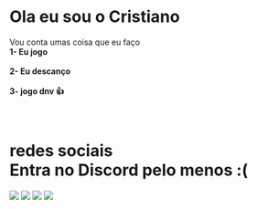 <h1> Ola eu sou o Cristiano </h1>
Vou conta umas coisa que eu faço 
<br> <b> 1- Eu jogo </br>
<br> 2- Eu descanço </br>
<br> 3- jogo dnv 👍</b> </br>

<h1> <br>redes sociais </br> Entra no Discord pelo menos :(</h1>
<div>
  <a href="https://www.youtube.com/channel/UCb2oA7XtH9xdiX41bkCoWPQ" target="_blank"><img src="https://img.shields.io/badge/YouTube-FF0000?style=for-the-badge&logo=youtube&logoColor=white" target="_blank"></a>
  <a href="https://www.instagram.com/dwalkzx/" target="_blank"><img src="https://img.shields.io/badge/-Instagram-%23E4405F?style=for-the-badge&logo=instagram&logoColor=white" target="_blank"></a>
 	<a href="https://www.twitch.tv/dwalker77" target="_blank"><img src="https://img.shields.io/badge/Twitch-9146FF?style=for-the-badge&logo=twitch&logoColor=white" target="_blank"></a>
 <a href="https://discord.gg/wagxzStdcR" target="_blank"><img src="https://img.shields.io/badge/Discord-7289DA?style=for-the-badge&logo=discord&logoColor=white" target="_blank"></a> 

</div>
